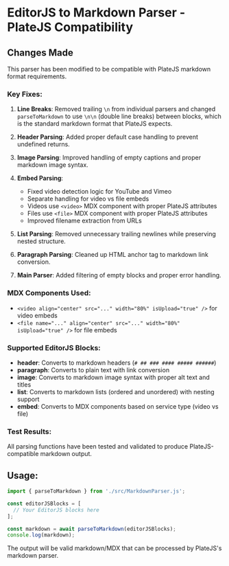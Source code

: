 # EditorJS to Markdown Parser - PlateJS Compatibility

## Changes Made

This parser has been modified to be compatible with PlateJS markdown format requirements.

### Key Fixes:

1. **Line Breaks**: Removed trailing `\n` from individual parsers and changed `parseToMarkdown` to use `\n\n` (double line breaks) between blocks, which is the standard markdown format that PlateJS expects.

2. **Header Parsing**: Added proper default case handling to prevent undefined returns.

3. **Image Parsing**: Improved handling of empty captions and proper markdown image syntax.

4. **Embed Parsing**: 
   - Fixed video detection logic for YouTube and Vimeo
   - Separate handling for video vs file embeds
   - Videos use `<video>` MDX component with proper PlateJS attributes
   - Files use `<file>` MDX component with proper PlateJS attributes
   - Improved filename extraction from URLs

5. **List Parsing**: Removed unnecessary trailing newlines while preserving nested structure.

6. **Paragraph Parsing**: Cleaned up HTML anchor tag to markdown link conversion.

7. **Main Parser**: Added filtering of empty blocks and proper error handling.

### MDX Components Used:

- `<video align="center" src="..." width="80%" isUpload="true" />` for video embeds
- `<file name="..." align="center" src="..." width="80%" isUpload="true" />` for file embeds

### Supported EditorJS Blocks:

- **header**: Converts to markdown headers (`# ## ### #### ##### ######`)
- **paragraph**: Converts to plain text with link conversion
- **image**: Converts to markdown image syntax with proper alt text and titles
- **list**: Converts to markdown lists (ordered and unordered) with nesting support
- **embed**: Converts to MDX components based on service type (video vs file)

### Test Results:

All parsing functions have been tested and validated to produce PlateJS-compatible markdown output.

## Usage:

```javascript
import { parseToMarkdown } from './src/MarkdownParser.js';

const editorJSBlocks = [
  // Your EditorJS blocks here
];

const markdown = await parseToMarkdown(editorJSBlocks);
console.log(markdown);
```

The output will be valid markdown/MDX that can be processed by PlateJS's markdown parser.
